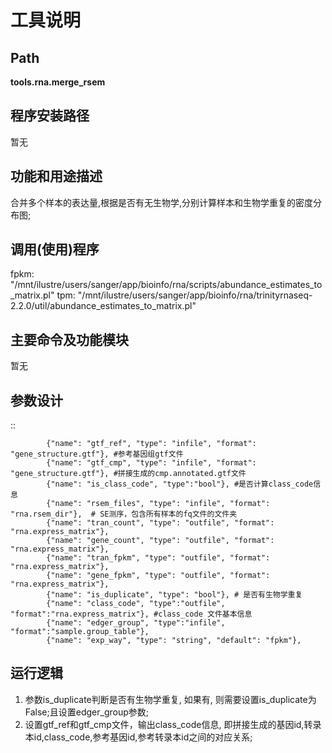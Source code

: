 工具说明
==========================

Path
-----------

**tools.rna.merge_rsem**

程序安装路径
-----------------------------------

暂无

功能和用途描述
-----------------------------------

合并多个样本的表达量,根据是否有无生物学,分别计算样本和生物学重复的密度分布图;

调用(使用)程序
-----------------------------------
fpkm: "/mnt/ilustre/users/sanger/app/bioinfo/rna/scripts/abundance_estimates_to_matrix.pl"
tpm:
"/mnt/ilustre/users/sanger/app/bioinfo/rna/trinityrnaseq-2.2.0/util/abundance_estimates_to_matrix.pl"

主要命令及功能模块
-----------------------------------
暂无

参数设计
-----------------------------------

::        

            {"name": "gtf_ref", "type": "infile", "format": "gene_structure.gtf"}, #参考基因组gtf文件
            {"name": "gtf_cmp", "type": "infile", "format": "gene_structure.gtf"}, #拼接生成的cmp.annotated.gtf文件
            {"name": "is_class_code", "type":"bool"}, #是否计算class_code信息
            {"name": "rsem_files", "type": "infile", "format": "rna.rsem_dir"},  # SE测序，包含所有样本的fq文件的文件夹
            {"name": "tran_count", "type": "outfile", "format": "rna.express_matrix"},
            {"name": "gene_count", "type": "outfile", "format": "rna.express_matrix"},
            {"name": "tran_fpkm", "type": "outfile", "format": "rna.express_matrix"},
            {"name": "gene_fpkm", "type": "outfile", "format": "rna.express_matrix"},
            {"name": "is_duplicate", "type": "bool"}, # 是否有生物学重复
            {"name": "class_code", "type":"outfile", "format":"rna.express_matrix"}, #class_code 文件基本信息
            {"name": "edger_group", "type":"infile", "format":"sample.group_table"},
            {"name": "exp_way", "type": "string", "default": "fpkm"},

运行逻辑
-----------------------------------

1. 参数is_duplicate判断是否有生物学重复, 如果有, 则需要设置is_duplicate为False;且设置edger_group参数;
2. 设置gtf_ref和gtf_cmp文件，输出class_code信息, 即拼接生成的基因id,转录本id,class_code,参考基因id,参考转录本id之间的对应关系;
